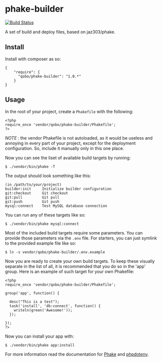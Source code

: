 phake-builder
=============

[![Build Status](https://travis-ci.org/QoboLtd/phake-builder.svg?branch=master)](https://travis-ci.org/QoboLtd/phake-builder)

A set of build and deploy files, based on jaz303/phake.

Install
-------

Install with composer as so:

```
{
    "require": {
      "qobo/phake-builder": "1.0.*"
    }
}
```

Usage
-----

In the root of your project, create a ```Phakefile``` with the following:

```
<?php
require_once 'vendor/qobo/phake-builder/Phakefile';
?>
```

*NOTE* : the vendor Phakefile is not autoloaded, as it would be useless 
and annoying in every part of your project, except for the deployment 
configuration.  So, include it manually only in this one place.

Now you can see the liset of available build targets by running:

```
$ ./vendor/bin/phake -T
```

The output should look something like this:

```
(in /path/to/your/project)
builder:init     Initialize builder configuration
git:checkout     Git checkout
git:pull         Git pull
git:push         Git push
mysql:connect    Test MySQL database connection
```

You can run any of these targets like so:

```
$ ./vendor/bin/phake mysql:connect
```

Most of the included build targets require some parameters.  You can provide
those parameters via the ```.env``` file.  For starters, you can just symlink
to the provided example file like so:

```
$ ln -s vendor/qobo/phake-builder/.env.example
```

Now you are ready to create your own build targets.  To keep these visually
separate in the list of all, it is recommended that you do so in the 'app'
group.  Here is an example of such target for your own Phakefile:

```
<?php
require_once 'vendor/qobo/phake-builder/Phakefile';

group('app', function() {

  desc("This is a test");
  task('install', 'db:connect', function() {
    writeln(green('Awesome!'));
  });

});
?>
```

Now you can install your app with:

```
$ ./vendor/bin/phake app:install
```

For more information read the documentation for [Phake](https://github.com/jaz303/phake) 
and [phpdotenv](https://github.com/vlucas/phpdotenv).
